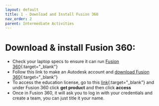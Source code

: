 ```yaml
---
layout: default
title: 1 - Download and Install Fusion 360 
nav_order: 2
parent: Intermediate Activities
---
```

# Download & install Fusion 360:
- Check your laptop specs to ensure it can run [Fusion 360](https://autode.sk/2qg8ryB){:target="_blank"}
- Follow this link to make an Autodesk account and [download Fusion 360](https://autode.sk/3DW7TRB){:target="_blank"}
- To access the education license, go to this [link](https://www.autodesk.com/education/edu-software/overview?sorting=featured&filters=individual){:target="_blank"} and under Fusion 360 click **get product** and then click **access**
- Once in Fusion 360, it will ask you to log in with your credentials and create a team, you can just title it your name. 
